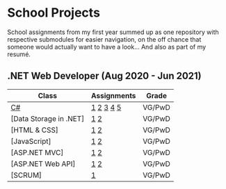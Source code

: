 # School Projects

School assignments from my first year summed up as one repository with respective submodules for easier navigation, on the off chance that someone would actually want to have a look... And also as part of my resumé.

## .NET Web Developer (Aug 2020 - Jun 2021)

| Class                  | Assignments                                                                                                                                                                                                                           | Grade  |
| ---------------------- | ------------------------------------------------------------------------------------------------------------------------------------------------------------------------------------------------------------------------------------- | ------ |
| [C#](/C#)              | [1](https://github.com/vjohannesb/cs-asgmt-1) [2](https://github.com/vjohannesb/cs-asgmt-2) [3](https://github.com/vjohannesb/cs-asgmt-3) [4](https://github.com/vjohannesb/cs-asgmt-4) [5](https://github.com/vjohannesb/cs-asgmt-5) | VG/PwD |
| [Data Storage in .NET] | [1](https://github.com/vjohannesb/dotnet-data-storage-1) [2](https://github.com/vjohannesb/dotnet-data-storage-2)                                                                                                                     | VG/PwD |
| [HTML & CSS]           | [1](https://github.com/vjohannesb/html-css-asgmt-1) [2](https://github.com/vjohannesb/html-css-asgmt-2)                                                                                                                               | VG/PwD |
| [JavaScript]           | [1](https://github.com/vjohannesb/js-asgmt-1) [2](https://github.com/vjohannesb/js-asgmt-2)                                                                                                                                           | VG/PwD |
| [ASP&#46;NET MVC]      | [1](https://github.com/vjohannesb/aspnet-mvc-asgmt-1) [2](https://github.com/vjohannesb/aspnet-mvc-asgmt-2)                                                                                                                           | VG/PwD |
| [ASP&#46;NET Web API]  | [1](https://github.com/vjohannesb/aspnet-api-asgmt-1) [2](https://github.com/vjohannesb/aspnet-api-asgmt-2)                                                                                                                           | VG/PwD |
| [SCRUM]                | [1](https://github.com/vjohannesb/scrum-group-asgmt)                                                                                                                                                                                  | VG/PwD |

